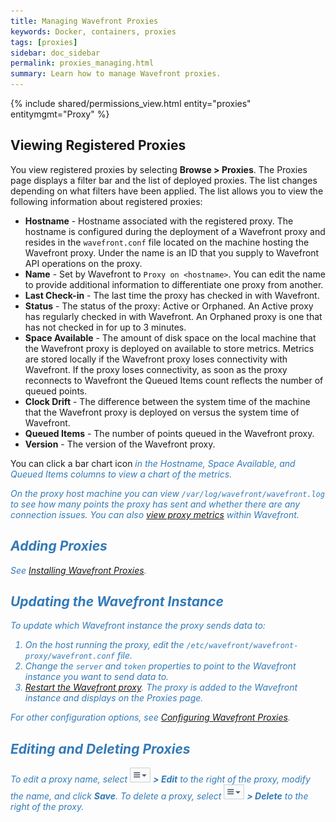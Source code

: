 ```yaml
---
title: Managing Wavefront Proxies
keywords: Docker, containers, proxies
tags: [proxies]
sidebar: doc_sidebar
permalink: proxies_managing.html
summary: Learn how to manage Wavefront proxies.
---
```


{% include shared/permissions_view.html entity="proxies" entitymgmt="Proxy" %}

## Viewing Registered Proxies

You view registered proxies by selecting **Browse > Proxies**.  The Proxies page displays a filter bar and the list of deployed proxies. The list changes depending on what filters have been applied.  The list allows you to view the following information about registered proxies:

- **Hostname** - Hostname associated with the registered proxy. The hostname is configured during the deployment of a Wavefront proxy and resides in the `wavefront.conf` file located on the machine hosting the Wavefront proxy. Under the name is an ID that you supply to Wavefront API operations on the proxy.
- **Name** - Set by Wavefront to `Proxy on <hostname>`.  You can edit the name to provide additional information to differentiate one proxy from another.
- **Last Check-in** - The last time the proxy has checked in with Wavefront.
- **Status** - The status of the proxy: Active or Orphaned. An Active proxy has regularly checked in with Wavefront. An Orphaned proxy is one that has not checked in for up to 3 minutes.
- **Space Available** - The amount of disk space on the local machine that the Wavefront proxy is deployed on available to store metrics. Metrics are stored locally if the Wavefront proxy loses connectivity with Wavefront. If the proxy loses connectivity, as soon as the proxy reconnects to Wavefront the Queued Items count reflects the number of queued points.
- **Clock Drift** - The difference between the system time of the machine that the Wavefront proxy is deployed on versus the system time of Wavefront.
- **Queued Items** - The number of points queued in the Wavefront proxy.
- **Version** - The version of the Wavefront proxy.

You can click a bar chart icon <i class="fa-bar-chart fa" style="color: #337ab7;"/> in the Hostname, Space Available, and Queued Items columns to view a chart of the metrics.

On the proxy host machine you can view `/var/log/wavefront/wavefront.log` to see how many points the proxy has sent and whether there are any connection issues. You can also [view proxy metrics](wavefront_monitoring.html) within Wavefront.
 
## Adding Proxies
See [Installing Wavefront Proxies](proxies_installing.html).
 
## Updating the Wavefront Instance

To update which Wavefront instance the proxy sends data to:

1. On the host running the proxy, edit the `/etc/wavefront/wavefront-proxy/wavefront.conf` file.
1. Change the `server` and `token` properties to point to the Wavefront instance you want to send data to. 
1. [Restart the Wavefront proxy](proxies_installing.html#restart). The proxy is added to the Wavefront instance and displays on the Proxies page.
 
For other configuration options, see [Configuring Wavefront Proxies](proxies_configuring.html). 

## Editing and Deleting Proxies
To edit a proxy name, select  ![action_menu.png](images/action_menu.png#inline) **> Edit** to the right of the proxy, modify the name, and click **Save**.
To delete a proxy, select  ![action_menu.png](images/action_menu.png#inline) **> Delete** to the right of the proxy.